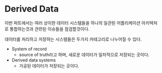 # Derived Data

이번 파트에서는 여러 상이한 데이터 시스템들을 하나의 일관된 어플리케이션 아키텍처로 통합하는것과 관련된 이슈들을 점검할것이다.

데이터를 처리하고 저장하는 시스템들은 두가지 카테고리로 나누어질 수 있다.

- System of record
  - source of truth라고 하며, 새로운 데이터가 일차적으로 저장되는 곳이다.
- Derived data systems
  - 가공된 데이터가 저장되는 곳이다.